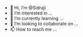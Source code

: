 - 👋 Hi, I’m @Sidraji
- 👀 I’m interested in ...
- 🌱 I’m currently learning ...
- 💞️ I’m looking to collaborate on ...
- 📫 How to reach me ...

<!---
Sidraji/Sidraji is a ✨ special ✨ repository because its `README.md` (this file) appears on your GitHub profile.
You can click the Preview link to take a look at your changes.
--->
